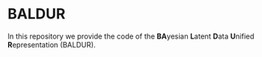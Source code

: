 # BALDUR

In this repository we provide the code of the **BA**yesian **L**atent **D**ata **U**nified **R**epresentation (BALDUR).
